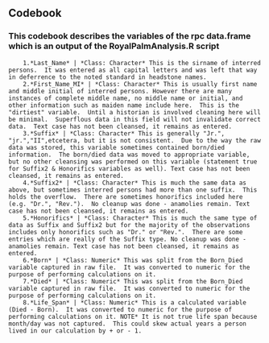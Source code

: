 ## Codebook
### This codebook describes the variables of the rpc data.frame which is an output of the RoyalPalmAnalysis.R script
        1.*Last_Name* | *Class: Character* This is the sirname of interred persons.  It was entered as all capital letters and was left that way in deferrence to the noted standard in headstone names.
        2.*First_Name_MI* | *Class: Character* This is usually first name and middle initial of interred persons. However there are many instances of complete middle name, no middle name or initial, and other information such as maiden name include here.  This is the "dirtiest" variable.  Until a historian is involved cleaning here will be minimal.  Superflous data in this field will not invalidate correct data.  Text case has not been cleansed, it remains as entered.
        3.*Suffix* | *Class: Character* This is generally "Jr.", "jr.","II",etcetera, but it is not consistent.  Due to the way the raw data was stored, this variable sometimes contained born/died information.  The born/died data was moved to appropriate variable, but no other cleansing was performed on this variable (statement true for Suffix2 & Honorifics variables as well). Text case has not been cleansed, it remains as entered.
        4.*Suffix2* | *Class: Character* This is much the same data as above, but sometimes interred persons had more than one suffix.  This holds the overflow.  There are sometimes honorifics included here (e.g. "Dr.", "Rev.").  No cleanup was done - anamolies remain. Text case has not been cleansed, it remains as entered.
        5.*Honorifics* | *Class: Character* This is much the same type of data as Suffix and Suffix2 but for the majority of the observations includes only honorifics such as "Dr." or "Rev.".  There are some entries which are really of the Suffix type. No cleanup was done - anamolies remain. Text case has not been cleansed, it remains as entered.
        6.*Born* | *Class: Numeric* This was split from the Born_Died variable captured in raw file.  It was converted to numeric for the purpose of performing calculations on it.
        7.*Died* | *Class: Numeric* This was split from the Born_Died variable captured in raw file.  It was converted to numeric for the purpose of performing calculations on it.
        8.*Life_Span* | *Class: Numeric* This is a calculated variable (Died - Born).  It was converted to numeric for the purpose of performing calculations on it. NOTE* It is not true life span because month/day was not captured.  This could skew actual years a person lived in our calculation by + or - 1.
